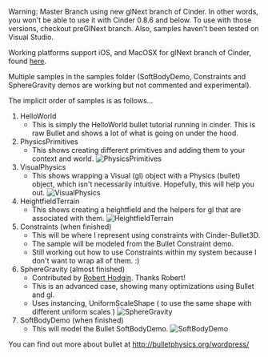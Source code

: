 Warning: Master Branch using new glNext branch of Cinder. In other words, you won't be able to use it with Cinder 0.8.6 and below. To use with those versions, checkout preGlNext branch. Also, samples haven't been tested on Visual Studio. 

Working platforms support iOS, and MacOSX for glNext branch of Cinder, found [here](https://github.com/cinder/Cinder/tree/glNext). 

Multiple samples in the samples folder (SoftBodyDemo, Constraints and SphereGravity demos are working but not commented and experimental). 

The implicit order of samples is as follows...

1. HelloWorld
	- This is simply the HelloWorld bullet tutorial running in cinder. This is raw Bullet and shows a lot of what is going on under the hood.
2. PhysicsPrimitives
	- This shows creating different primitives and adding them to your context and world.
![PhysicsPrimitives](https://lh4.googleusercontent.com/vD8NjzIsitawGHe6ikWLnTvFvOYLY7-oBRYTkCmYWCWr9DUu_Z08xmGOKXcBt_-YAU6_Tn3eisE=w1570-h885)
3. VisualPhysics
	- This shows wrapping a Visual (gl) object with a Physics (bullet) object, which isn't necessarily intuitive. Hopefully, this will help you out.
![VisualPhysics](https://lh4.googleusercontent.com/G_wgBt6BgKpaDHk3-t6jXd60sVJOBPPlPuqFzzKpELSN33JZOX3mvcs_ddzUzs7QD1H3FTlgDfg=w1570-h885)
4. HeightfieldTerrain
	- This shows creating a heightfield and the helpers for gl that are associated with them.
![HeightfieldTerrain](https://lh4.googleusercontent.com/EQddfgY3poqMprRIupM3QvZSK92r2hx4rdnS8BI4hhjv_R46OH9KYc_qwOmqBFETYlSLcY9k8HI=w1570-h885)
5. Constraints (when finished)
	- This will be where I represent using constraints with Cinder-Bullet3D. 
	- The sample will be modeled from the Bullet Constraint demo. 
	- Still working out how to use Constraints within my system because I don't want to wrap all of them. :)
6. SphereGravity (almost finished)
	- Contributed by [Robert Hodgin](http://roberthodgin.com/). Thanks Robert!
	- This is an advanced case, showing many optimizations using Bullet and gl. 
	- Uses instancing, UniformScaleShape ( to use the same shape with different uniform scales )
![SphereGravity](https://lh6.googleusercontent.com/rZOklk0V8gf9KN3WNWyDUQHits3wQF6MkeLyGJR2Tj0v5FVG9aVk4aAEeLRh31ee_w_aD23msP0=w1570-h885)
7. SoftBodyDemo (when finished)
	- This will model the Bullet SoftBodyDemo.
![SoftBodyDemo](https://lh3.googleusercontent.com/pOpAVjBHQ586OANkii4LoyUwNk3uC2sa7Xrvr4PPbbOtELsodqCzEHken99o0cj7ose5LjU0VFY=w1570-h885) 

You can find out more about bullet at http://bulletphysics.org/wordpress/
